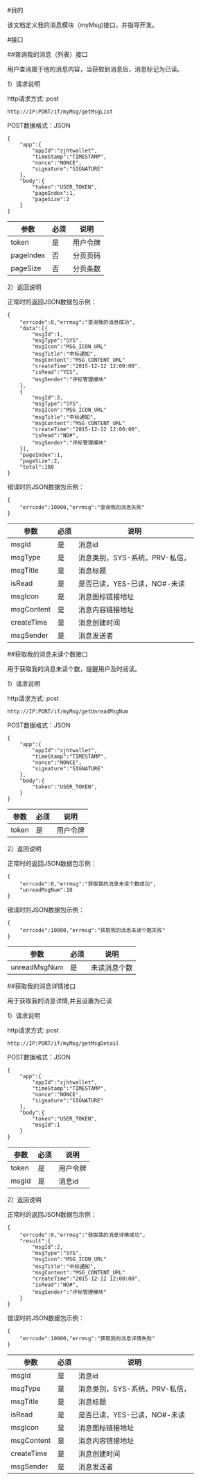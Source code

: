 #目的

该文档定义我的消息模块（myMsg)接口，并指导开发。

#接口

##查询我的消息（列表）接口

用户查询属于他的消息内容，当获取到消息后，消息标记为已读。

1）请求说明

http请求方式: post

    http://IP:PORT/if/myMsg/getMsgList


POST数据格式：JSON

    {
        "app":{
            "appId":"zjhtwallet",
            "timeStamp":"TIMESTAMP", 
            "nonce":"NONCE",
            "signature":"SIGNATURE"
        },
	    "body":{
            "token":"USER_TOKEN",
            "pageIndex":1,
            "pageSize":2
        }
    }


参数|必须|说明
------|------|-------
token|是|用户令牌
pageIndex|否|分页页码
pageSize|否|分页条数


2）返回说明

正常时的返回JSON数据包示例：

    {
        "errcode":0,"errmsg":"查询我的消息成功",
        "data":[{
            "msgId":1,
            "msgType":"SYS",
            "msgIcon":"MSG_ICON_URL" 
            "msgTitle":"中标通知",
            "msgContent":"MSG_CONTENT_URL"
            "createTime":"2015-12-12 12:00:00",
            "isRead":"YES", 
            "msgSender":"评标管理模块"
        },
        {
            "msgId":2,
            "msgType":"SYS",
            "msgIcon":"MSG_ICON_URL" 
            "msgTitle":"中标通知",
            "msgContent":"MSG_CONTENT_URL"
            "createTime":"2015-12-12 12:00:00",
            "isRead":"NO#", 
            "msgSender":"评标管理模块"
        }],
        "pageIndex":1,
        "pageSize":2,
        "total":100
    }

错误时的JSON数据包示例：

    {
        "errcode":10000,"errmsg":"查询我的消息失败"
    }


参数|必须|说明
----|----|----
msgId|是|消息id
msgType|是|消息类别，SYS-系统，PRV-私信，
msgTitle|是|消息标题
isRead|是|是否已读，YES-已读，NO#-未读
msgIcon|是|消息图标链接地址
msgContent|是|消息内容链接地址
createTime|是|消息创建时间
msgSender|是|消息发送者



##获取我的消息未读个数接口

用于获取我的消息未读个数，提醒用户及时阅读。

1）请求说明

http请求方式: post

    http://IP:PORT/if/myMsg/getUnreadMsgNum


POST数据格式：JSON

    {
        "app":{
            "appId":"zjhtwallet",
            "timeStamp":"TIMESTAMP", 
            "nonce":"NONCE",
            "signature":"SIGNATURE"
        },
        "body":{
            "token":"USER_TOKEN",
        }
    }


参数|必须|说明
------|------|-------
token|是|用户令牌


2）返回说明

正常时的返回JSON数据包示例：

    {
        "errcode":0,"errmsg":"获取我的消息未读个数成功",
        "unreadMsgNum":10
    }

错误时的JSON数据包示例：

    {
        "errcode":10000,"errmsg":"获取我的消息未读个数失败"
    }


参数|必须|说明
----|----|----
unreadMsgNum|是|未读消息个数



##获取我的消息详情接口

用于获取我的消息详情,并且设置为已读

1）请求说明

http请求方式: post

    http://IP:PORT/if/myMsg/getMsgDetail


POST数据格式：JSON

    {
        "app":{
            "appId":"zjhtwallet",
            "timeStamp":"TIMESTAMP", 
            "nonce":"NONCE",
            "signature":"SIGNATURE"
        },
        "body":{
            "token":"USER_TOKEN",
            "msgId":1
        }
    }


参数|必须|说明
------|------|-------
token|是|用户令牌
msgId|是|消息id


2）返回说明

正常时的返回JSON数据包示例：

    {
        "errcode":0,"errmsg":"获取我的消息详情成功",
        "result":{
            "msgId":2,
            "msgType":"SYS",
            "msgIcon":"MSG_ICON_URL" 
            "msgTitle":"中标通知",
            "msgContent":"MSG_CONTENT_URL"
            "createTime":"2015-12-12 12:00:00",
            "isRead":"NO#", 
            "msgSender":"评标管理模块"
        }
    }

错误时的JSON数据包示例：

    {
        "errcode":10000,"errmsg":"获取我的消息详情失败"
    }


参数|必须|说明
----|----|----
msgId|是|消息id
msgType|是|消息类别，SYS-系统，PRV-私信，
msgTitle|是|消息标题
isRead|是|是否已读，YES-已读，NO#-未读
msgIcon|是|消息图标链接地址
msgContent|是|消息内容链接地址
createTime|是|消息创建时间
msgSender|是|消息发送者



